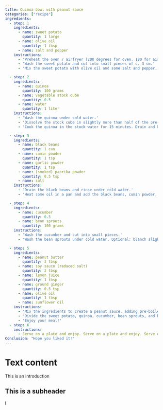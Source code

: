 ```yaml
---
title: Quinoa bowl with peanut sauce
categories: ["recipe"]
ingredients:
  - step: 1
    ingredients:
      - name: sweet potato
        quantity: 1 large
      - name: olive oil
        quantity: 1 tbsp
      - name: salt and pepper
    instructions:
      - 'Preheat the oven / airfryer (200 degrees for oven, 180 for airfryer).'
      - 'Wash the sweet potato and cut into small pieces of c. 3 cm.'
      - 'Mix the sweet potato with olive oil and some salt and pepper. Roast for 15-25 minutes.'

  - step: 2
    ingredients:
      - name: quinoa
        quantity: 100 grams
      - name: vegetable stock cube
        quantity: 0.5
      - name: water
        quantity: 1 liter
    instructions:
      - 'Wash the quinoa under cold water.'
      - 'Dissolve the stock cube in slightly more than half of the pre-boiled water.'
      - 'Cook the quinoa in the stock water for 15 minutes. Drain and keep aside.'

  - step: 3
    ingredients:
      - name: black beans
        quantity: 1 can
      - name: cumin powder
        quantity: 1 tsp
      - name: garlic powder
        quantity: 1 tsp
      - name: (smoked) paprika powder
        quantity: 0.5 tsp
      - name: salt
    instructions:
      - 'Drain the black beans and rinse under cold water.'
      - 'Heat some oil in a pan and add the black beans, cumin powder, garlic powder, paprika, and salt. Fry for c. 10 minutes.'

  - step: 4
    ingredients:
      - name: cucumber
        quantity: 0.5
      - name: bean sprouts
        quantity: 100 grams
    instructions:
      - 'Wash the cucumber and cut into small pieces.'
      - 'Wash the bean sprouts under cold water. Optional: blanch slightly if desired.'

  - step: 5
    ingredients:
      - name: peanut butter
        quantity: 3 tbsp
      - name: soy sauce (reduced salt)
        quantity: 2 tbsp
      - name: lemon juice
        quantity: 1 tbsp
      - name: ground ginger
        quantity: 0.5 tsp
      - name: olive oil
        quantity: 1 tbsp
      - name: sunflower oil
    instructions:
      - 'Mix the ingredients to create a peanut sauce, adding pre-boiled water to make it more liquid if necessary.'
      - 'Divide the sweet potato, quinoa, cucumber, bean sprouts, and black beans over two plates. Serve with the peanut sauce.'
      - 'Enjoy your meal!'
  - step: 6
    instructions:
      - Serve on a plate and enjoy. Serve on a plate and enjoy. Serve on a plate and enjoy. Serve on a plate and enjoy. 
Conclusion: "Hope you liked it!"
---
```

# Text content
This is an introduction
## This is a subheader

I
